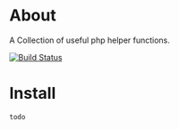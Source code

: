 # About

A Collection of useful php helper functions.

[![Build Status](https://travis-ci.org/clausnz/php-helpers.svg?branch=master)](https://travis-ci.org/clausnz/php-helpers)


# Install

```php
todo
```

